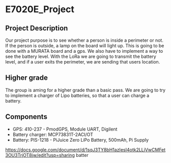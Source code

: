 # E7020E_Project

## Project Description

Our project purpose is to see whether a person is inside a perimeter or not. If the person is outside, a lamp on the board will light up.
This is going to be done with a MURATA board and a gps. We also have to implement a way to see the battery level. With the LoRa we are going to transmit the battery level, and if a user exits the perimeter, we are sending that users location.

## Higher grade

The group is aming for a higher grade than a basic pass. We are going to try to implement a charger of Lipo batteries, so that a user can charge a battery. 

## Components
* GPS: 410-237 - PmodGPS, Module UART, Digilent
* Battery charger: MCP73831T-2ACI/OT
* Battery: PIS-1218 - PiJuice Zero LiPo Battery, 500mAh, Pi Supply

https://docs.google.com/document/d/1sqJ3TY8bH1azIesI4otk2LLjVwCMFet3OU3TrjOT8jw/edit?usp=sharing batter
